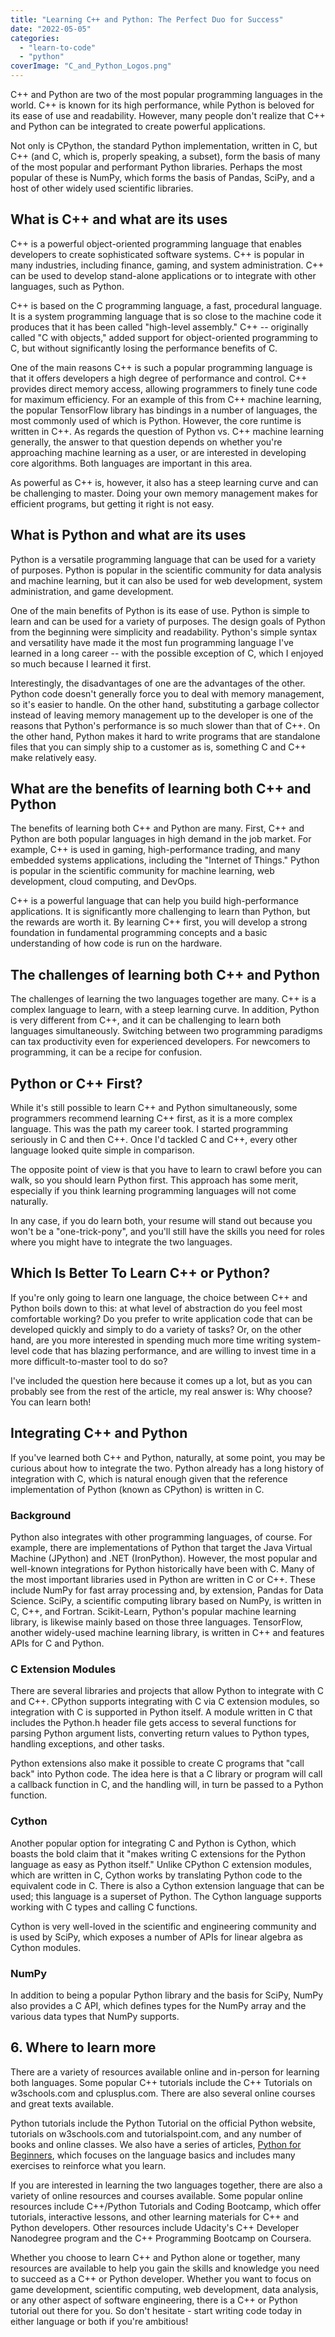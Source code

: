 ```yaml
---
title: "Learning C++ and Python: The Perfect Duo for Success"
date: "2022-05-05"
categories: 
  - "learn-to-code"
  - "python"
coverImage: "C_and_Python_Logos.png"
---
```


C++ and Python are two of the most popular programming languages in the world. C++ is known for its high performance, while Python is beloved for its ease of use and readability. However, many people don't realize that C++ and Python can be integrated to create powerful applications.

Not only is CPython, the standard Python implementation, written in C, but C++ (and C, which is, properly speaking, a subset), form the basis of many of the most popular and performant Python libraries. Perhaps the most popular of these is NumPy, which forms the basis of Pandas, SciPy, and a host of other widely used scientific libraries.

## What is C++ and what are its uses

C++ is a powerful object-oriented programming language that enables developers to create sophisticated software systems. C++ is popular in many industries, including finance, gaming, and system administration. C++ can be used to develop stand-alone applications or to integrate with other languages, such as Python.

C++ is based on the C programming language, a fast, procedural language. It is a system programming language that is so close to the machine code it produces that it has been called "high-level assembly." C++ -- originally called "C with objects," added support for object-oriented programming to C, but without significantly losing the performance benefits of C.

One of the main reasons C++ is such a popular programming language is that it offers developers a high degree of performance and control. C++ provides direct memory access, allowing programmers to finely tune code for maximum efficiency. For an example of this from C++ machine learning, the popular TensorFlow library has bindings in a number of languages, the most commonly used of which is Python. However, the core runtime is written in C++. As regards the question of Python vs. C++ machine learning generally, the answer to that question depends on whether you're approaching machine learning as a user, or are interested in developing core algorithms. Both languages are important in this area.

As powerful as C++ is, however, it also has a steep learning curve and can be challenging to master. Doing your own memory management makes for efficient programs, but getting it right is not easy.

## What is Python and what are its uses

Python is a versatile programming language that can be used for a variety of purposes. Python is popular in the scientific community for data analysis and machine learning, but it can also be used for web development, system administration, and game development.

One of the main benefits of Python is its ease of use. Python is simple to learn and can be used for a variety of purposes. The design goals of Python from the beginning were simplicity and readability. Python's simple syntax and versatility have made it the most fun programming language I've learned in a long career -- with the possible exception of C, which I enjoyed so much because I learned it first.

Interestingly, the disadvantages of one are the advantages of the other. Python code doesn't generally force you to deal with memory management, so it's easier to handle. On the other hand, substituting a garbage collector instead of leaving memory management up to the developer is one of the reasons that Python's performance is so much slower than that of C++. On the other hand, Python makes it hard to write programs that are standalone files that you can simply ship to a customer as is, something C and C++ make relatively easy.

## What are the benefits of learning both C++ and Python

The benefits of learning both C++ and Python are many. First, C++ and Python are both popular languages in high demand in the job market. For example, C++ is used in gaming, high-performance trading, and many embedded systems applications, including the "Internet of Things." Python is popular in the scientific community for machine learning, web development, cloud computing, and DevOps.

C++ is a powerful language that can help you build high-performance applications. It is significantly more challenging to learn than Python, but the rewards are worth it. By learning C++ first, you will develop a strong foundation in fundamental programming concepts and a basic understanding of how code is run on the hardware.

## The challenges of learning both C++ and Python

The challenges of learning the two languages together are many. C++ is a complex language to learn, with a steep learning curve. In addition, Python is very different from C++, and it can be challenging to learn both languages simultaneously. Switching between two programming paradigms can tax productivity even for experienced developers. For newcomers to programming, it can be a recipe for confusion.

## Python or C++ First?

While it's still possible to learn C++ and Python simultaneously, some programmers recommend learning C++ first, as it is a more complex language. This was the path my career took. I started programming seriously in C and then C++. Once I'd tackled C and C++, every other language looked quite simple in comparison.

The opposite point of view is that you have to learn to crawl before you can walk, so you should learn Python first. This approach has some merit, especially if you think learning programming languages will not come naturally.

In any case, if you do learn both, your resume will stand out because you won't be a "one-trick-pony", and you'll still have the skills you need for roles where you might have to integrate the two languages.

## Which Is Better To Learn C++ or Python?

If you're only going to learn one language, the choice between C++ and Python boils down to this: at what level of abstraction do you feel most comfortable working? Do you prefer to write application code that can be developed quickly and simply to do a variety of tasks? Or, on the other hand, are you more interested in spending much more time writing system-level code that has blazing performance, and are willing to invest time in a more difficult-to-master tool to do so?

I've included the question here because it comes up a lot, but as you can probably see from the rest of the article, my real answer is: Why choose? You can learn both!

## Integrating C++ and Python

If you've learned both C++ and Python, naturally, at some point, you may be curious about how to integrate the two. Python already has a long history of integration with C, which is natural enough given that the reference implementation of Python (known as CPython) is written in C.

### Background

Python also integrates with other programming languages, of course. For example, there are implementations of Python that target the Java Virtual Machine (JPython) and .NET (IronPython). However, the most popular and well-known integrations for Python historically have been with C. Many of the most important libraries used in Python are written in C or C++. These include NumPy for fast array processing and, by extension, Pandas for Data Science. SciPy, a scientific computing library based on NumPy, is written in C, C++, and Fortran. Scikit-Learn, Python's popular machine learning library, is likewise mainly based on those three languages. TensorFlow, another widely-used machine learning library, is written in C++ and features APIs for C and Python.

### C Extension Modules

There are several libraries and projects that allow Python to integrate with C and C++. CPython supports integrating with C via C extension modules, so integration with C is supported in Python itself. A module written in C that includes the Python.h header file gets access to several functions for parsing Python argument lists, converting return values to Python types, handling exceptions, and other tasks.

Python extensions also make it possible to create C programs that "call back" into Python code. The idea here is that a C library or program will call a callback function in C, and the handling will, in turn be passed to a Python function.

### Cython

Another popular option for integrating C and Python is Cython, which boasts the bold claim that it "makes writing C extensions for the Python language as easy as Python itself." Unlike CPython C extension modules, which are written in C, Cython works by translating Python code to the equivalent code in C. There is also a Cython extension language that can be used; this language is a superset of Python. The Cython language supports working with C types and calling C functions.

Cython is very well-loved in the scientific and engineering community and is used by SciPy, which exposes a number of APIs for linear algebra as Cython modules.

### NumPy

In addition to being a popular Python library and the basis for SciPy, NumPy also provides a C API, which defines types for the NumPy array and the various data types that NumPy supports.

## 6\. Where to learn more

There are a variety of resources available online and in-person for learning both languages. Some popular C++ tutorials include the C++ Tutorials on w3schools.com and cplusplus.com. There are also several online courses and great texts available.

Python tutorials include the Python Tutorial on the official Python website, tutorials on w3schools.com and tutorialspoint.com, and any number of books and online classes. We also have a series of articles, [Python for Beginners](https://codesolid.com/python-for-beginners/), which focuses on the language basics and includes many exercises to reinforce what you learn.

If you are interested in learning the two languages together, there are also a variety of online resources and courses available. Some popular online resources include C++/Python Tutorials and Coding Bootcamp, which offer tutorials, interactive lessons, and other learning materials for C++ and Python developers. Other resources include Udacity's C++ Developer Nanodegree program and the C++ Programming Bootcamp on Coursera.

Whether you choose to learn C++ and Python alone or together, many resources are available to help you gain the skills and knowledge you need to succeed as a C++ or Python developer. Whether you want to focus on game development, scientific computing, web development, data analysis, or any other aspect of software engineering, there is a C++ or Python tutorial out there for you. So don't hesitate - start writing code today in either language or both if you're ambitious!
